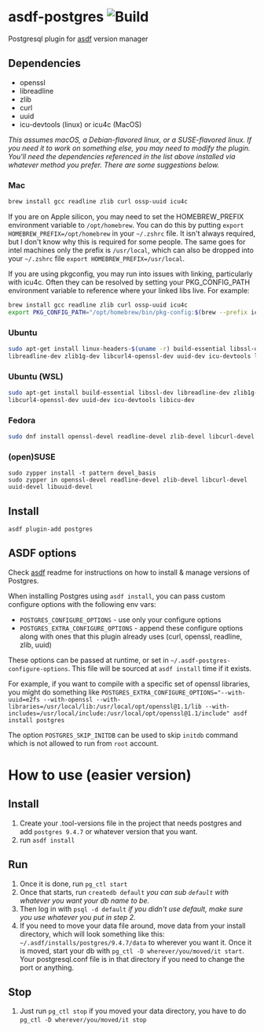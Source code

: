# asdf-postgres ![Build](https://github.com/smashedtoatoms/asdf-postgres/workflows/Build/badge.svg?branch=master)

Postgresql plugin for [asdf](https://github.com/asdf-vm/asdf) version manager

## Dependencies

- openssl
- libreadline
- zlib
- curl
- uuid
- icu-devtools (linux) or icu4c (MacOS)

_This assumes macOS, a Debian-flavored linux, or a SUSE-flavored linux.  If you
need it to work on something else, you may need to modify the plugin. You'll
need the dependencies referenced in the list above installed via whatever method
you prefer. There are some suggestions below._

### Mac

```sh
brew install gcc readline zlib curl ossp-uuid icu4c
```

If you are on Apple silicon, you may need to set the HOMEBREW_PREFIX environment
variable to `/opt/homebrew`. You can do this by putting `export
HOMEBREW_PREFIX=/opt/homebrew` in your `~/.zshrc` file. It isn't always
required, but I don't know why this is required for some people.  The same goes
for intel machines only the prefix is `/usr/local`, which can also be dropped
into your `~/.zshrc` file `export HOMEBREW_PREFIX=/usr/local`.

If you are using pkgconfig, you may run into issues with linking, particularly
with icu4c.  Often they can be resolved by setting your PKG_CONFIG_PATH
environment variable to reference where your linked libs live.  For example:

```sh
brew install gcc readline zlib curl ossp-uuid icu4c
export PKG_CONFIG_PATH="/opt/homebrew/bin/pkg-config:$(brew --prefix icu4c)/lib/pkgconfig:$(brew --prefix curl)/lib/pkgconfig:$(brew --prefix zlib)/lib/pkgconfig"
```

### Ubuntu

```sh
sudo apt-get install linux-headers-$(uname -r) build-essential libssl-dev
libreadline-dev zlib1g-dev libcurl4-openssl-dev uuid-dev icu-devtools libicu-dev
```

### Ubuntu (WSL)

```sh
sudo apt-get install build-essential libssl-dev libreadline-dev zlib1g-dev
libcurl4-openssl-dev uuid-dev icu-devtools libicu-dev
```

### Fedora

```sh
sudo dnf install openssl-devel readline-devel zlib-devel libcurl-devel uuid-devel libuuid-devel
```

### (open)SUSE

```
sudo zypper install -t pattern devel_basis
sudo zypper in openssl-devel readline-devel zlib-devel libcurl-devel uuid-devel libuuid-devel
```

## Install

```
asdf plugin-add postgres
```

## ASDF options

Check [asdf](https://github.com/asdf-vm/asdf) readme for instructions on how to
install & manage versions of Postgres.

When installing Postgres using `asdf install`, you can pass custom configure
options with the following env vars:

- `POSTGRES_CONFIGURE_OPTIONS` - use only your configure options
- `POSTGRES_EXTRA_CONFIGURE_OPTIONS` - append these configure options along with
  ones that this plugin already uses (curl, openssl, readline, zlib, uuid)

These options can be passed at runtime, or set in
`~/.asdf-postgres-configure-options`. This file will be sourced at `asdf
install` time if it exists.

For example, if you want to compile with a specific set of openssl libraries,
you might do something like `POSTGRES_EXTRA_CONFIGURE_OPTIONS="--with-uuid=e2fs
--with-openssl --with-libraries=/usr/local/lib:/usr/local/opt/openssl@1.1/lib
--with-includes=/usr/local/include:/usr/local/opt/openssl@1.1/include" asdf
install postgres`

The option `POSTGRES_SKIP_INITDB` can be used to skip `initdb` command which is
not allowed to run from `root` account.

# How to use (easier version)

## Install

1. Create your .tool-versions file in the project that needs postgres and add
   `postgres 9.4.7` or whatever version that you want.
2. run `asdf install`

## Run

1. Once it is done, run `pg_ctl start`
2. Once that starts, run `createdb default` _you can sub `default` with whatever
   you want your db name to be._
3. Then log in with `psql -d default` _if you didn't use default, make sure you
   use whatever you put in step 2._
4. If you need to move your data file around, move data from your install
   directory, which will look something like this:
   `~/.asdf/installs/postgres/9.4.7/data` to wherever you want it. Once it is
   moved, start your db with `pg_ctl -D wherever/you/moved/it start`. Your
   postgresql.conf file is in that directory if you need to change the port or
   anything.

## Stop

1. Just run `pg_ctl stop` if you moved your data directory, you have to do
   `pg_ctl -D wherever/you/moved/it stop`
